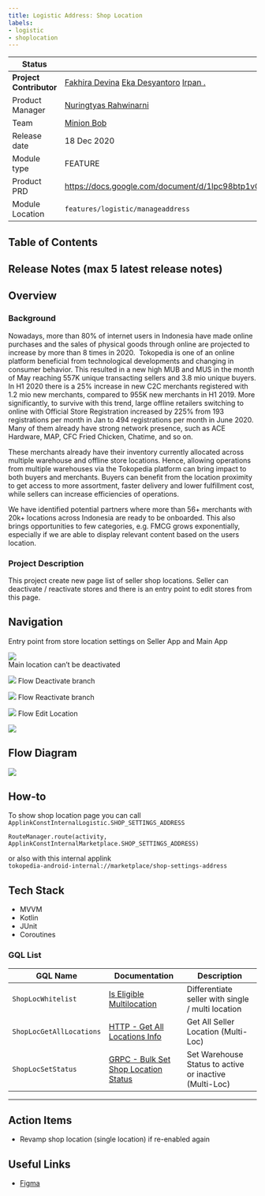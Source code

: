 ```yaml
---
title: Logistic Address: Shop Location
labels:
- logistic
- shoplocation
---
```



| **Status** |  <!--start status:GREEN-->RELEASE<!--end status-->  |
| --- | --- |
| **Project Contributor** | [Fakhira Devina](https://tokopedia.atlassian.net/wiki/people/61077e53b704b40068e80a8e?ref=confluence) [Eka Desyantoro](https://tokopedia.atlassian.net/wiki/people/6283196bd9ddcc006e9c7a85?ref=confluence) [Irpan .](https://tokopedia.atlassian.net/wiki/people/6253578a3bf0f0007015669c?ref=confluence)  |
| Product Manager | [Nuringtyas Rahwinarni](https://tokopedia.atlassian.net/wiki/people/5f58b98ed2c77e0075ac9865?ref=confluence)  |
| Team |  [Minion Bob](https://tokopedia.atlassian.net/people/team/2373d8a6-1afc-4f2a-aa7a-63855c273051)  |
| Release date | 18 Dec 2020  |
| Module type | <!--start status:YELLOW-->FEATURE<!--end status--> |
| Product PRD | <https://docs.google.com/document/d/1lpc98btp1vOgFcTrCllUc3qrS23AF8vlz2ebFyt6i7s/edit#heading=h.i6nxfhanqq70>  |
| Module Location | `features/logistic/manageaddress` |

## Table of Contents

<!--toc-->

## Release Notes (max 5 latest release notes)

<!--start expand:18 Dec 2020-->

<!--end expand-->

## Overview

### Background

Nowadays, more than 80% of internet users in Indonesia have made online purchases and the sales of physical goods through online are projected to increase by more than 8 times in 2020.  Tokopedia is one of an online platform beneficial from technological developments and changing in consumer behavior. This resulted in a new high MUB and MUS in the month of May reaching 557K unique transacting sellers and 3.8 mio unique buyers. In H1 2020 there is a 25% increase in new C2C merchants registered with 1.2 mio new merchants, compared to 955K new merchants in H1 2019. More significantly, to survive with this trend, large offline retailers switching to online with Official Store Registration increased by 225% from 193 registrations per month in Jan to 494 registrations per month in June 2020. Many of them already have strong network presence, such as ACE Hardware, MAP, CFC Fried Chicken, Chatime, and so on.

These merchants already have their inventory currently allocated across multiple warehouse and offline store locations. Hence, allowing operations from multiple warehouses via the Tokopedia platform can bring impact to both buyers and merchants. Buyers can benefit from the location proximity to get access to more assortment, faster delivery and lower fulfillment cost, while sellers can increase efficiencies of operations.

We have identified potential partners where more than 56+ merchants with 20k+ locations across Indonesia are ready to be onboarded. This also brings opportunities to few categories, e.g. FMCG grows exponentially, especially if we are able to display relevant content based on the users location.

### Project Description

This project create new page list of seller shop locations. Seller can deactivate / reactivate stores and there is an entry point to edit stores from this page.

## Navigation

Entry point from store location settings on Seller App and Main App 

![](../res/shoplocation/navigation_one.png)  
Main location can’t be deactivated

![](../res/shoplocation/navigation_two.png)
Flow Deactivate branch

![](../res/shoplocation/navigation_three.png)
Flow Reactivate branch

![](../res/shoplocation/navigation_four.png)
Flow Edit Location

![](../res/shoplocation/navigation_five.png)

## Flow Diagram

![](../res/shoplocation/shoplocation_drawio.png)

## How-to

To show shop location page you can call `ApplinkConstInternalLogistic.SHOP_SETTINGS_ADDRESS` 



```
RouteManager.route(activity, ApplinkConstInternalMarketplace.SHOP_SETTINGS_ADDRESS)
```

or also with this internal applink  
`tokopedia-android-internal://marketplace/shop-settings-address`

## Tech Stack

- MVVM
- Kotlin
- JUnit
- Coroutines

### GQL List



| **GQL Name** | **Documentation** | **Description** |
| --- | --- | --- |
| `ShopLocWhitelist` | [Is Eligible Multilocation](https://tokopedia.atlassian.net/wiki/spaces/LG/pages/1098123039/Is+Eligible+Multilocation)  | Differentiate seller with single / multi location |
| `ShopLocGetAllLocations` | [HTTP - Get All Locations Info](https://tokopedia.atlassian.net/wiki/spaces/LG/pages/987562519/HTTP+-+Get+All+Locations+Info)  | Get All Seller Location (Multi-Loc) |
| `ShopLocSetStatus` | [GRPC - Bulk Set Shop Location Status](https://tokopedia.atlassian.net/wiki/spaces/LG/pages/963754852/GRPC+-+Bulk+Set+Shop+Location+Status)  | Set Warehouse Status to active or inactive (Multi-Loc) |



---

## Action Items

- Revamp shop location (single location) if re-enabled again

## Useful Links

- [Figma](https://www.figma.com/file/dBAnwVyjDUOO4llvBnzXaS/Shipping-Editor-x-Location-v2.0---Multi-Location?node-id=341%3A17897&t=L5IbuZ9frUG6v33u-0)
